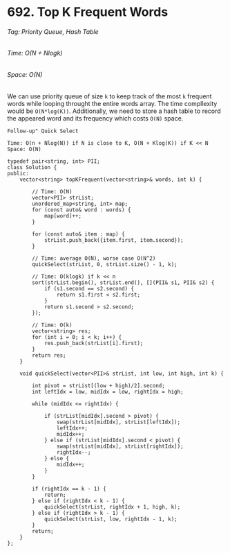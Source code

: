 # 692. Top K Frequent Words

###### Tag: Priority Queue, Hash Table

###### Time: O(N + Nlogk)
###### Space: O(N)

We can use priority queue of size `k` to keep track of the most `k` frequent words while looping throught the entire words array. The time compllexity
would be `O(N*log(K))`. Additionally, we need to store a hash table to record the appeared word and its frequency which costs `O(N)` space.


```
Follow-up" Quick Select

Time: O(n + Nlog(N)) if N is close to K, O(N + Klog(K)) if K << N
Space: O(N)

typedef pair<string, int> PII;
class Solution {
public:
    vector<string> topKFrequent(vector<string>& words, int k) {
        
        // Time: O(N)
        vector<PII> strList;
        unordered_map<string, int> map;
        for (const auto& word : words) {
            map[word]++;
        }
        
        for (const auto& item : map) {
            strList.push_back({item.first, item.second});
        }
        
        // Time: average O(N), worse case O(N^2) 
        quickSelect(strList, 0, strList.size() - 1, k);
        
        // Time: O(klogk) if k << n
        sort(strList.begin(), strList.end(), [](PII& s1, PII& s2) {
            if (s1.second == s2.second) {
                return s1.first < s2.first;
            }
            return s1.second > s2.second;
        });
        
        // Time: O(k)
        vector<string> res;
        for (int i = 0; i < k; i++) {
            res.push_back(strList[i].first);
        }
        return res;
    }
         
    void quickSelect(vector<PII>& strList, int low, int high, int k) {
        
        int pivot = strList[(low + high)/2].second;
        int leftIdx = low, midIdx = low, rightIdx = high;
        
        while (midIdx <= rightIdx) {
            
            if (strList[midIdx].second > pivot) {
                swap(strList[midIdx], strList[leftIdx]);
                leftIdx++;
                midIdx++;
            } else if (strList[midIdx].second < pivot) {
                swap(strList[midIdx], strList[rightIdx]);
                rightIdx--;
            } else {
                midIdx++;
            }
        }
        
        if (rightIdx == k - 1) {
            return;
        } else if (rightIdx < k - 1) {
            quickSelect(strList, rightIdx + 1, high, k);
        } else if (rightIdx > k - 1) {
            quickSelect(strList, low, rightIdx - 1, k);
        }
        return;
    }
};
```